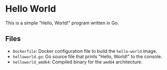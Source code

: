 # Hello World

This is a simple "Hello, World!" program written in Go.

## Files

- `Dockerfile`: Docker configuration file to build the `hello-world` image.
- `helloworld.go`: Go source file that prints "Hello, World!" to the console.
- `helloworld_amd64`: Compiled binary for the `amd64` architecture.